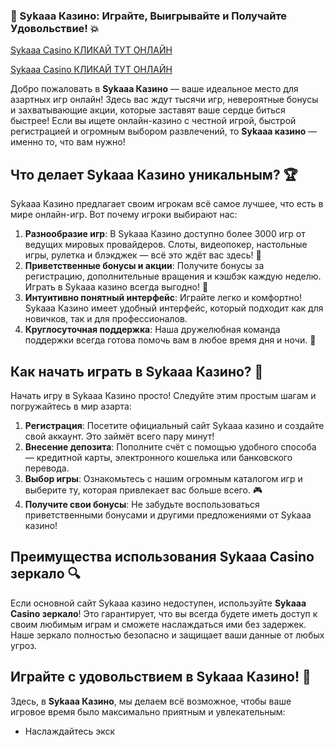 ### 🎰 Sykaaa Казино: Играйте, Выигрывайте и Получайте Удовольствие! 💥

[Sykaaa Casino КЛИКАЙ ТУТ ОНЛАЙН](https://s-way-e.com/?source=sait&pid=223164)

[Sykaaa Casino КЛИКАЙ ТУТ ОНЛАЙН](https://s-way-e.com/?source=sait&pid=223164) 

Добро пожаловать в **Sykaaa Казино** — ваше идеальное место для азартных игр онлайн! Здесь вас ждут тысячи игр, невероятные бонусы и захватывающие акции, которые заставят ваше сердце биться быстрее! Если вы ищете онлайн-казино с честной игрой, быстрой регистрацией и огромным выбором развлечений, то **Sykaaa казино** — именно то, что вам нужно!

## Что делает Sykaaa Казино уникальным? 🏆

Sykaaa Казино предлагает своим игрокам всё самое лучшее, что есть в мире онлайн-игр. Вот почему игроки выбирают нас:

1. **Разнообразие игр**: В Sykaaa Казино доступно более 3000 игр от ведущих мировых провайдеров. Слоты, видеопокер, настольные игры, рулетка и блэкджек — всё это ждёт вас здесь! 🌟
2. **Приветственные бонусы и акции**: Получите бонусы за регистрацию, дополнительные вращения и кэшбэк каждую неделю. Играть в Sykaaa казино всегда выгодно! 🎁
3. **Интуитивно понятный интерфейс**: Играйте легко и комфортно! Sykaaa Казино имеет удобный интерфейс, который подходит как для новичков, так и для профессионалов.
4. **Круглосуточная поддержка**: Наша дружелюбная команда поддержки всегда готова помочь вам в любое время дня и ночи. 💬

## Как начать играть в Sykaaa Казино? 🚀

Начать игру в Sykaaa Казино просто! Следуйте этим простым шагам и погружайтесь в мир азарта:

1. **Регистрация**: Посетите официальный сайт Sykaaa казино и создайте свой аккаунт. Это займёт всего пару минут!
2. **Внесение депозита**: Пополните счёт с помощью удобного способа — кредитной карты, электронного кошелька или банковского перевода.
3. **Выбор игры**: Ознакомьтесь с нашим огромным каталогом игр и выберите ту, которая привлекает вас больше всего. 🎮
4. **Получите свои бонусы**: Не забудьте воспользоваться приветственными бонусами и другими предложениями от Sykaaa казино!

## Преимущества использования Sykaaa Casino зеркало 🔍

Если основной сайт Sykaaa казино недоступен, используйте **Sykaaa Casino зеркало**! Это гарантирует, что вы всегда будете иметь доступ к своим любимым играм и сможете наслаждаться ими без задержек. Наше зеркало полностью безопасно и защищает ваши данные от любых угроз.

## Играйте с удовольствием в Sykaaa Казино! 🎲

Здесь, в **Sykaaa Казино**, мы делаем всё возможное, чтобы ваше игровое время было максимально приятным и увлекательным:

- Наслаждайтесь экск
